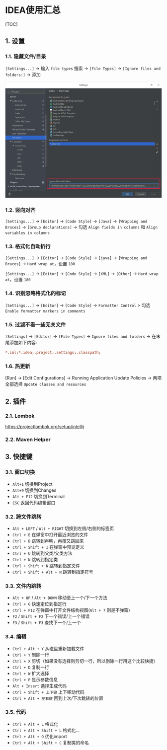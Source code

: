 # IDEA使用汇总

[TOC]

## 1. 设置

### 1.1. 隐藏文件/目录

`[Settings...]` -> 输入 `file types` 搜索 -> `[File Types]` -> `[Ignore files and folders:]` -> 添加

![隐藏文件](隐藏文件.png)

### 1.2. 竖向对齐

`[Settings...]` -> `[Editor]` -> `[Code Style]` -> `[Java]` -> `[Wrapping and Braces]` -> `[Group declarations]` -> 勾选 `Align fields in columns` 和 `Align variables in columns` 

### 1.3. 格式化自动折行

`[Settings...]` -> `[Editor]` -> `[Code Style]` -> `[java]` -> `[Wrapping and Braces]` -> `Hard wrap at`，设置 `180`

`[Settings...]` -> `[Editor]` -> `[Code Style]` -> `[XML]` -> `[Other]` -> `Hard wrap at`，设置 `180`

### 1.4. 识别忽略格式化的标记

`[Settings...]` -> `[Editor]` -> `[Code Style]` -> `Formatter Control` > 勾选 `Enable formatter markers in comments`


### 1.5. 过滤不看一些无关文件

`[Settings]` -> `[Editor]` -> `[File Types]` -> `Ignore files and folders` -> 在末尾添加如下内容:

```ini
*.iml;*.idea;.project;.settings;.classpath;
```

### 1.6. 热更新

[Run] -> [Edit Configurations] -> Running Application Update Policies -> 两项全部选择 `Update classes and resources`

## 2. 插件

### 2.1. Lombok

<https://projectlombok.org/setup/intellij>

### 2.2. Maven Helper

## 3. 快捷键

### 3.1. 窗口切换

- `Alt+1` 切换到Project
- `Alt+9` 切换到Changes
- `Alt + F12` 切换到Terminal
- `ESC` 返回代码编辑窗口

### 3.2. 跨文件跳转

- `Alt + LEFT` / `Alt + RIGHT` 切换到左侧/右侧的标签页
- `Ctrl + E` 在弹窗中打开最近浏览的文件
- `Ctrl + B` 跳转到声明，再按又跳回来
- `Ctrl + Shift + I` 在弹窗中预览定义
- `Ctrl + U` 跳转到父类/父类方法
- `Ctrl + N` 跳转到指定类
- `Ctrl + Shift + N` 跳转到指定文件
- `Ctrl + Shift + Alt + N` 跳转到指定符号

### 3.3. 文件内跳转

- `Alt + UP` / `Alt + DOWN` 移动至上一个/下一个方法
- `Ctrl + G` 快速定位到指定行
- `Ctrl + F12` 在弹窗中打开文件结构视图(`Alt + 7` 则是不弹窗)
- `F2` / `Shift + F2` 下一个错误/上一个错误
- `F3` / `Shift + F3` 查找下一个/上一个

### 3.4. 编辑

- `Ctrl + Alt + Y` 从磁盘重新加载文件
- `Ctrl + Y` 删除一行
- `Ctrl + X` 剪切（如果没有选择则剪切一行，所以删除一行用这个比较快捷）
- `Ctrl + D` 复制一行
- `Ctrl + W` 扩大选择
- `Ctrl + P` 显示参数信息
- `Alt + Insert` 选择生成代码
- `Ctrl + Shift + 上下键`   上下移动代码
- `Ctrl + Alt + 左右键` 回到上次/下次跳转的位置

### 3.5. 代码

- `Ctrl + Alt + L` 格式化
- `Ctrl + Alt + Shift + L` 格式化...
- `Ctrl + Alt + O` 优化import
- `Ctrl + Alt + Shift + C` 复制类的命名
